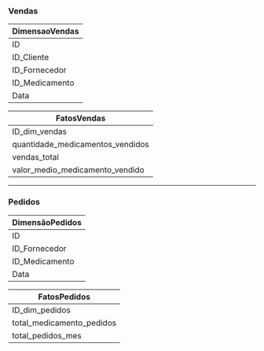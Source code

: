 ### Vendas 

| DimensaoVendas |
| --- |
| ID |
| ID_Cliente |
| ID_Fornecedor |
| ID_Medicamento |
| Data |

| FatosVendas |
| --- |
| ID_dim_vendas |
| quantidade_medicamentos_vendidos |
| vendas_total |
| valor_medio_medicamento_vendido |

---

### Pedidos

| DimensãoPedidos |
| --- |
| ID |
| ID_Fornecedor |
| ID_Medicamento |
| Data |

| FatosPedidos |
| --- |
| ID_dim_pedidos |
| total_medicamento_pedidos |
| total_pedidos_mes |
